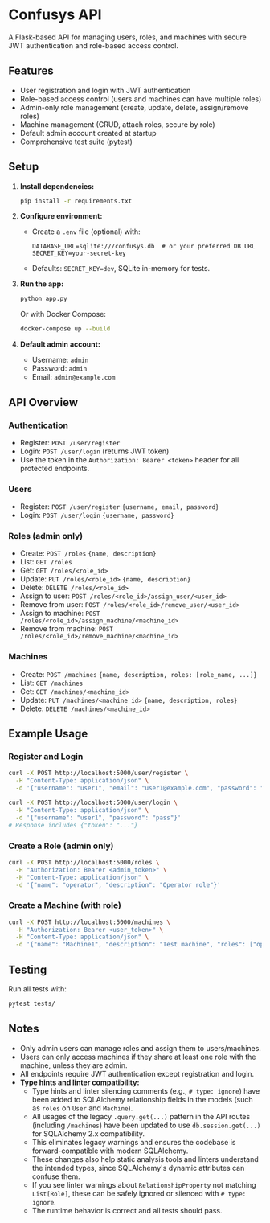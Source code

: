 # Confusys API

A Flask-based API for managing users, roles, and machines with secure JWT authentication and role-based access control.

## Features
- User registration and login with JWT authentication
- Role-based access control (users and machines can have multiple roles)
- Admin-only role management (create, update, delete, assign/remove roles)
- Machine management (CRUD, attach roles, secure by role)
- Default admin account created at startup
- Comprehensive test suite (pytest)

## Setup

1. **Install dependencies:**
   ```sh
   pip install -r requirements.txt
   ```

2. **Configure environment:**
   - Create a `.env` file (optional) with:
     ```
     DATABASE_URL=sqlite:///confusys.db  # or your preferred DB URL
     SECRET_KEY=your-secret-key
     ```
   - Defaults: `SECRET_KEY=dev`, SQLite in-memory for tests.

3. **Run the app:**
   ```sh
   python app.py
   ```
   Or with Docker Compose:
   ```sh
   docker-compose up --build
   ```

4. **Default admin account:**
   - Username: `admin`
   - Password: `admin`
   - Email: `admin@example.com`

## API Overview

### Authentication
- Register: `POST /user/register`
- Login: `POST /user/login` (returns JWT token)
- Use the token in the `Authorization: Bearer <token>` header for all protected endpoints.

### Users
- Register: `POST /user/register` `{username, email, password}`
- Login: `POST /user/login` `{username, password}`

### Roles (admin only)
- Create: `POST /roles` `{name, description}`
- List: `GET /roles`
- Get: `GET /roles/<role_id>`
- Update: `PUT /roles/<role_id>` `{name, description}`
- Delete: `DELETE /roles/<role_id>`
- Assign to user: `POST /roles/<role_id>/assign_user/<user_id>`
- Remove from user: `POST /roles/<role_id>/remove_user/<user_id>`
- Assign to machine: `POST /roles/<role_id>/assign_machine/<machine_id>`
- Remove from machine: `POST /roles/<role_id>/remove_machine/<machine_id>`

### Machines
- Create: `POST /machines` `{name, description, roles: [role_name, ...]}`
- List: `GET /machines`
- Get: `GET /machines/<machine_id>`
- Update: `PUT /machines/<machine_id>` `{name, description, roles}`
- Delete: `DELETE /machines/<machine_id>`

## Example Usage

### Register and Login
```sh
curl -X POST http://localhost:5000/user/register \
  -H "Content-Type: application/json" \
  -d '{"username": "user1", "email": "user1@example.com", "password": "pass"}'

curl -X POST http://localhost:5000/user/login \
  -H "Content-Type: application/json" \
  -d '{"username": "user1", "password": "pass"}'
# Response includes {"token": "..."}
```

### Create a Role (admin only)
```sh
curl -X POST http://localhost:5000/roles \
  -H "Authorization: Bearer <admin_token>" \
  -H "Content-Type: application/json" \
  -d '{"name": "operator", "description": "Operator role"}'
```

### Create a Machine (with role)
```sh
curl -X POST http://localhost:5000/machines \
  -H "Authorization: Bearer <user_token>" \
  -H "Content-Type: application/json" \
  -d '{"name": "Machine1", "description": "Test machine", "roles": ["operator"]}'
```

## Testing
Run all tests with:
```sh
pytest tests/
```

## Notes
- Only admin users can manage roles and assign them to users/machines.
- Users can only access machines if they share at least one role with the machine, unless they are admin.
- All endpoints require JWT authentication except registration and login.
- **Type hints and linter compatibility:**
  - Type hints and linter silencing comments (e.g., `# type: ignore`) have been added to SQLAlchemy relationship fields in the models (such as `roles` on `User` and `Machine`).
  - All usages of the legacy `.query.get(...)` pattern in the API routes (including `/machines`) have been updated to use `db.session.get(...)` for SQLAlchemy 2.x compatibility.
  - This eliminates legacy warnings and ensures the codebase is forward-compatible with modern SQLAlchemy.
  - These changes also help static analysis tools and linters understand the intended types, since SQLAlchemy's dynamic attributes can confuse them.
  - If you see linter warnings about `RelationshipProperty` not matching `List[Role]`, these can be safely ignored or silenced with `# type: ignore`.
  - The runtime behavior is correct and all tests should pass.